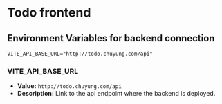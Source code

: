 # Todo frontend 
## Environment Variables for backend connection

```
VITE_API_BASE_URL="http://todo.chuyung.com/api"
```

### VITE_API_BASE_URL
- **Value:** `http://todo.chuyung.com/api`
- **Description:** Link to the api endpoint where the backend is deployed.

